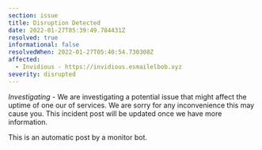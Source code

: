 ```yaml
---
section: issue
title: Disruption Detected
date: 2022-01-27T05:39:49.784431Z
resolved: true
informational: false
resolvedWhen: 2022-01-27T05:40:54.730308Z
affected:
  - Invidious - https://invidious.esmailelbob.xyz
severity: disrupted
---
```

*Investigating* - We are investigating a potential issue that might affect the uptime of one our of services. We are sorry for any inconvenience this may cause you. This incident post will be updated once we have more information.

This is an automatic post by a monitor bot.
        